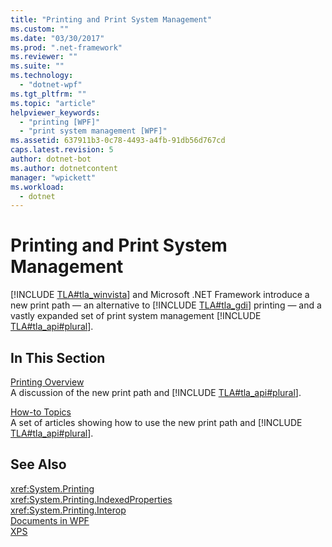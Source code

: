 ```yaml
---
title: "Printing and Print System Management"
ms.custom: ""
ms.date: "03/30/2017"
ms.prod: ".net-framework"
ms.reviewer: ""
ms.suite: ""
ms.technology: 
  - "dotnet-wpf"
ms.tgt_pltfrm: ""
ms.topic: "article"
helpviewer_keywords: 
  - "printing [WPF]"
  - "print system management [WPF]"
ms.assetid: 637911b3-0c78-4493-a4fb-91db56d767cd
caps.latest.revision: 5
author: dotnet-bot
ms.author: dotnetcontent
manager: "wpickett"
ms.workload: 
  - dotnet
---
```

# Printing and Print System Management
[!INCLUDE [TLA#tla_winvista](../../../../includes/tlasharptla-winvista-md.md)] and Microsoft .NET Framework introduce a new print path — an alternative to [!INCLUDE [TLA#tla_gdi](../../../../includes/tlasharptla-gdi-md.md)] printing — and a vastly expanded set of print system management [!INCLUDE [TLA#tla_api#plural](../../../../includes/tlasharptla-apisharpplural-md.md)].  
  
## In This Section  
 [Printing Overview](../../../../docs/framework/wpf/advanced/printing-overview.md)  
 A discussion of the new print path and [!INCLUDE [TLA#tla_api#plural](../../../../includes/tlasharptla-apisharpplural-md.md)].  
  
 [How-to Topics](../../../../docs/framework/wpf/advanced/printing-how-to-topics.md)  
 A set of articles showing how to use the new print path and [!INCLUDE [TLA#tla_api#plural](../../../../includes/tlasharptla-apisharpplural-md.md)].  
  
## See Also  
 <xref:System.Printing>  
 <xref:System.Printing.IndexedProperties>  
 <xref:System.Printing.Interop>  
 [Documents in WPF](../../../../docs/framework/wpf/advanced/documents-in-wpf.md)  
 [XPS](http://www.microsoft.com/xps)
